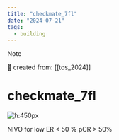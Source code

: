 ```yaml
---
title: "checkmate_7fl"
date: "2024-07-21"
tags:
  - building
---
```


> [!NOTE]
> 🌱 created from: [[tos_2024]]

# checkmate_7fl

![h:450px](https://i.imgur.com/8HcO8Hm.png)

NIVO for low ER \< 50 % pCR > 50%
